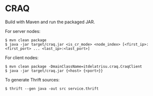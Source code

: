 # CRAQ

Build with Maven and run the packaged JAR.

For server nodes:
```
$ mvn clean package
$ java -jar target/craq.jar <is_cr_mode> <node_index> [<first_ip>:<first_port> ... <last_ip>:<last_port>]
```

For client nodes:
```
$ mvn clean package -DmainClassName=itdelatrisu.craq.CraqClient
$ java -jar target/craq.jar {<host> {<port>}}
```

To generate Thrift sources:
```
$ thrift --gen java -out src service.thrift
```
